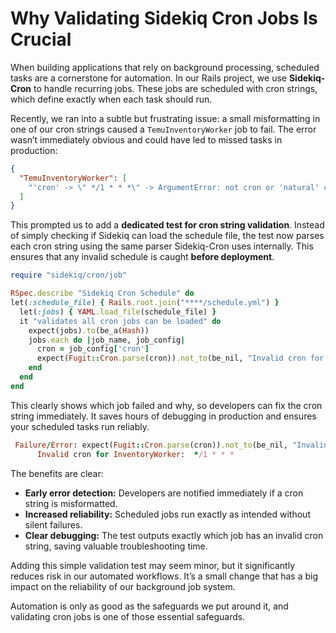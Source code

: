 # Why Validating Sidekiq Cron Jobs Is Crucial

When building applications that rely on background processing, scheduled tasks are a cornerstone for automation. In our Rails project, we use **Sidekiq-Cron** to handle recurring jobs. These jobs are scheduled with cron strings, which define exactly when each task should run.  

Recently, we ran into a subtle but frustrating issue: a small misformatting in one of our cron strings caused a `TemuInventoryWorker` job to fail. The error wasn’t immediately obvious and could have led to missed tasks in production:

```json
{
  "TemuInventoryWorker": [
    "'cron' -> \" */1 * * *\" -> ArgumentError: not cron or 'natural' cron string: \" */1 * * *\""
  ]
}
```
This prompted us to add a **dedicated test for cron string validation**. Instead of simply checking if Sidekiq can load the schedule file, the test now parses each cron string using the same parser Sidekiq-Cron uses internally. This ensures that any invalid schedule is caught **before deployment**.  

```ruby
require "sidekiq/cron/job"

RSpec.describe "Sidekiq Cron Schedule" do
let(:schedule_file) { Rails.root.join("****/schedule.yml") }
  let(:jobs) { YAML.load_file(schedule_file) }
  it "validates all cron jobs can be loaded" do
    expect(jobs).to(be_a(Hash))
    jobs.each do |job_name, job_config|
      cron = job_config['cron']
      expect(Fugit::Cron.parse(cron)).not_to(be_nil, "Invalid cron for #{job_name}: #{cron}")
    end
  end
end
```
 
This clearly shows which job failed and why, so developers can fix the cron string immediately. 
It saves hours of debugging in production and ensures your scheduled tasks run reliably.

 ```ruby
  Failure/Error: expect(Fugit::Cron.parse(cron)).not_to(be_nil, "Invalid cron for #{job_name}: #{cron}")
       Invalid cron for InventoryWorker:  */1 * * *
```

The benefits are clear:  

- **Early error detection:** Developers are notified immediately if a cron string is misformatted.  
- **Increased reliability:** Scheduled jobs run exactly as intended without silent failures.  
- **Clear debugging:** The test outputs exactly which job has an invalid cron string, saving valuable troubleshooting time.  

Adding this simple validation test may seem minor, but it significantly reduces risk in our automated workflows. It’s a small change that has a big impact on the reliability of our background job system.  

Automation is only as good as the safeguards we put around it, and validating cron jobs is one of those essential safeguards.
